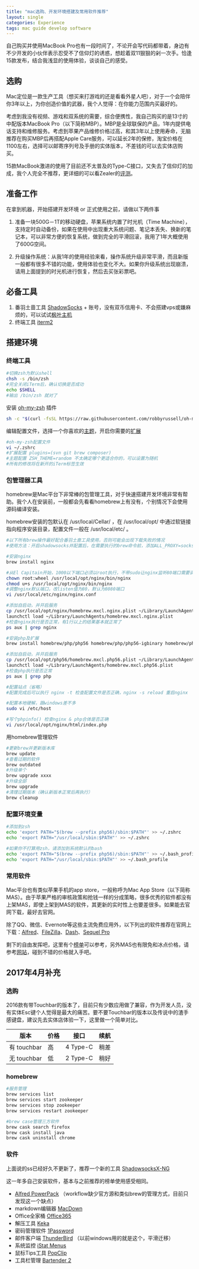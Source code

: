 ```yaml
---
title: "mac选购、开发环境搭建及常用软件推荐"
layout: single
categories: Experience
tags: mac guide develop software
---
```


自己购买并使用MacBook Pro也有一段时间了，不论开会写代码都带着，身边有不少开发的小伙伴表示忍受不了信仰灯的诱惑，想趁着双11狠狠的剁一次手。恰逢15款发布，结合我浅显的使用体验，谈谈自己的感受。

## 选购

Mac定位是一款生产工具（想买来打游戏的还是看看外星人吧），对于一个会陪伴你3年以上，为你创造价值的武器，我个人觉得：在你能力范围内买最好的。

考虑到我没有视频、游戏和双系统的需要，综合便携性，我自己购买的是13寸的中配版本MacBook Pro（以下简称MBP）。MBP是全球联保的产品，1年内提供电话支持和维修服务。考虑到苹果产品维修价格过高，和其3年以上使用寿命，无脑推荐在购买MBP后再搭配Apple Care服务，可以延长2年的保修，淘宝价格在1100左右，选择可以邮寄序列号及手册的实体版本，不差钱的可以去实体店购买。

15款MacBook激进的使用了目前还不太普及的Type-C接口，又失去了信仰灯的加成，我个人完全不推荐，更详细的可以看Zealer的[评测](http://www.zealer.com/post/174.html)。

## 准备工作

在拿到机器，开始搭建开发环境 or 正式使用之前，请做以下两件事

1. 准备一块500G－1T的移动硬盘，苹果系统内置了时光机（Time Machine），支持定时自动备份，如果在使用中出现重大系统问题、笔记本丢失、换新的笔记本，可以非常方便的恢复系统，做到完全的平滑回滚，我用了1年大概使用了600G空间。

2. 升级操作系统：从我1年的使用经验来看，操作系统升级非常平滑，而且新版一般都有很多不错的功能，使用体验也变化不大。如果你升级系统出现崩溃，请用上面提到的时光机进行恢复，然后去买张彩票吧。

## 必备工具

1. 番羽土啬工具 [ShadowSocks](https://github.com/shadowsocks/shadowsocks-iOS/releases) + 账号，没有双币信用卡、不会搭建vps或嫌麻烦的，可以试试[枫叶主机](http://www.fyzhuji.com/aff.php?aff=1409)
2. 终端工具 [iterm2](https://www.iterm2.com/downloads.html)

## 搭建环境

### 终端工具

```bash
#切换zsh为默认shell
chsh -s /bin/zsh
#完全关闭iTerm后，确认切换是否成功
echo $SHELL
#输出 /bin/zsh 就对了
```

安装 [oh-my-zsh](https://github.com/robbyrussell/oh-my-zsh) 插件

```bash
sh -c "$(curl -fsSL https://raw.githubusercontent.com/robbyrussell/oh-my-zsh/master/tools/install.sh)"
```

编辑配置文件，选择一个你喜欢的[主题](https://github.com/robbyrussell/oh-my-zsh/wiki/themes)，开启你需要的[扩展](https://github.com/robbyrussell/oh-my-zsh/wiki/plugins)

```bash
#oh-my-zsh配置文件
vi ~/.zshrc
#扩展配置 plugins=(svn git brew composer)
#主题配置 ZSH_THEME=random 不太确定哪个更适合你的，可以设置为随机
#所有的修改将在新开的iTerm标签生效
```

### 包管理器工具

homebrew是Mac平台下非常棒的包管理工具，对于快速搭建开发环境非常有帮助。我个人在安装前，一般都会先看看homebrew上有没有，个别情况下会使用源码编译安装。

homebrew安装的包默认在 /usr/local/Cellar/ ，在 /usr/local/opt/ 中通过软链接指向程序安装目录，配置文件一般在 /usr/local/etc/ 。

```bash
#以下所有brew操作最好配合番羽土啬工具使用，否则可能会出现下载失败的情况
#使用方法：开启shadowsocks并配置后，在需要执行的brew命令前，添加ALL_PROXY=socks5://127.0.0.1:1080

#安装nginx
brew install nginx

#从El Capitain开始，1000以下端口必须以root执行，不带sudo让nginx监听80端口需要调整nginx权限
chown root:wheel /usr/local/opt/nginx/bin/nginx
chmod u+s /usr/local/opt/nginx/bin/nginx
#调整nginx默认端口，改listen值为80，默认为8080端口
vi /usr/local/etc/nginx/nginx.conf

#添加自启动，并开启服务
cp /usr/local/opt/nginx/homebrew.mxcl.nginx.plist ~/Library/LaunchAgents
launchctl load ~/Library/LaunchAgents/homebrew.mxcl.nginx.plist
#检查nginx执行是否正常，有1行以上的结果基本就正常了
ps aux | grep nginx

#安装php及扩展
brew install homebrew/php/php56 homebrew/php/php56-igbinary homebrew/php/php56-mcrypt homebrew/php/php56-memcached homebrew/php/php56-msgpack homebrew/php/php56-pdo-dblib homebrew/php/php56-redis homebrew/php/php56-xhprof homebrew/php/php56-yaf homebrew/php/composer

#添加自启动，并开启服务
cp /usr/local/opt/php56/homebrew.mxcl.php56.plist ~/Library/LaunchAgents/
launchctl load ~/Library/LaunchAgents/homebrew.mxcl.php56.plist
#检查php执行是否正常
ps aux | grep php

#配置站点（省略）
#配置完成后可以执行 nginx -t 检查配置文件是否正确，nginx -s reload 重启nginx

#配置本地硬解，跟windows差不多
sudo vi /etc/host

#写个phpinfo() 检查nginx & php合体是否正确
vi /usr/local/opt/nginx/html/index.php
```

用homebrew管理软件

```bash
#更新brew并更新版本库
brew update
#查看过期的软件
brew outdated
#升级单个
brew upgrade xxxx
#升级全部
brew upgrade
#清理过期版本（确认新版本正常后再执行）
brew cleanup
```

### 配置环境变量

```bash
#添加到zsh
echo 'export PATH="$(brew --prefix php56)/sbin:$PATH"' >> ~/.zshrc
echo 'export PATH="/usr/local/sbin:$PATH"' >> ~/.zshrc
 
#如果你不打算用zsh，请添加到系统默认的bash
echo 'export PATH="$(brew --prefix php56)/sbin:$PATH"' >> ~/.bash_profile
echo 'export PATH="/usr/local/sbin:$PATH"' >> ~/.bash_profile
```

### 常用软件

Mac平台也有类似苹果手机的app store，一般称呼为Mac App Store（以下简称MAS）。由于苹果严格的审核政策和抢钱一样的分成策略，很多优秀的软件都没有上架MAS，即使上架到MAS的软件，其更新的实时性上也要差很多。如果能去官网下载，最好去官网。

除了QQ、微信、Evernote等这些主流免费应用外，以下列出的软件推荐在官网上下载：[Alfred](https://www.alfredapp.com/)、[FileZilla](https://filezilla-project.org/)、[Dash](https://kapeli.com/dash)、[Sequel Pro](http://www.sequelpro.com/)

剩下的自由发挥吧，这里有个[榜单](https://github.com/hzlzh/Best-App)可以参考，另外MAS也有限免和冰点价格，请参考[网站](http://appshopper.com/)，碰到不错的价格就入手吧。


## 2017年4月补充

### 选购

2016款有带Touchbar的版本了，目前只有少数应用做了兼容，作为开发人员，没有实体Esc键个人觉得是最大的痛苦。要不要Touchbar的版本以及传说中的渣手感键盘，建议先去实体店体验一下，这里做一个简单对比。

| 版本 | 价格 | 接口 | 续航 |
| --- | --- | --- | --- |
| 有 touchbar | 高 | 4 Type-C | 稍差 |
| 无 touchbar | 低 | 2 Type-C | 稍好 |

### homebrew

```bash
#服务管理
brew services list
brew services start zookeeper
brew services stop zookeeper
brew services restart zookeeper

#brew case管理三方软件
brew cask search firefox
brew cask install java
brew cask uninstall chrome
```

### 软件

上面说的ss已经好久不更新了，推荐一个新的工具 [ShadowsocksX-NG](https://github.com/shadowsocks/ShadowsocksX-NG/releases/)

这一年多自己安装软件，基本与之前推荐的榜单使用感受相同。

* [Alfred PowerPack](https://www.alfredapp.com/powerpack/buy/) （workflow缺少官方源和类似brew的管理方式，目前只发现这一个缺点）
* markdown编辑器 [MacDown](https://macdown.uranusjr.com/)
* Office全家桶 [Office365](https://www.microsoftstore.com.cn/office/office-365-personal/p/qq2-00000)
* 解压工具 [Keka](http://www.kekaosx.com/zh-cn/)
* 密码管理软件 [1Password](https://itunes.apple.com/cn/app/1password/id568903335?mt=8)
* 邮件客户端 [ThunderBird](https://www.mozilla.org/zh-CN/thunderbird/) （以前windows用的就是这个，平滑迁移）
* 系统监控 [iStat Menus](https://bjango.com/mac/istatmenus/)
* 鼠标Tips工具 [PopClip](https://itunes.apple.com/cn/app/popclip/id445189367?mt=12)
* 工具栏管理 [Bartender 2](https://www.macbartender.com/)